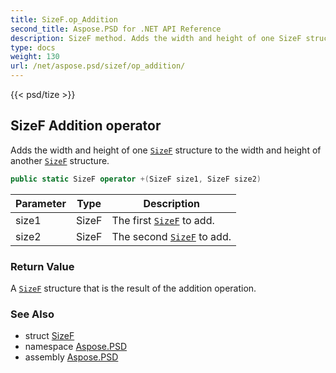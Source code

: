 ```yaml
---
title: SizeF.op_Addition
second_title: Aspose.PSD for .NET API Reference
description: SizeF method. Adds the width and height of one SizeF structure to the width and height of another SizeF structure
type: docs
weight: 130
url: /net/aspose.psd/sizef/op_addition/
---
```

{{< psd/tize >}}
## SizeF Addition operator

Adds the width and height of one [`SizeF`](../) structure to the width and height of another [`SizeF`](../) structure.

```csharp
public static SizeF operator +(SizeF size1, SizeF size2)
```

| Parameter | Type | Description |
| --- | --- | --- |
| size1 | SizeF | The first [`SizeF`](../) to add. |
| size2 | SizeF | The second [`SizeF`](../) to add. |

### Return Value

A [`SizeF`](../) structure that is the result of the addition operation.

### See Also

* struct [SizeF](../)
* namespace [Aspose.PSD](../../../aspose.psd/)
* assembly [Aspose.PSD](../../../)


